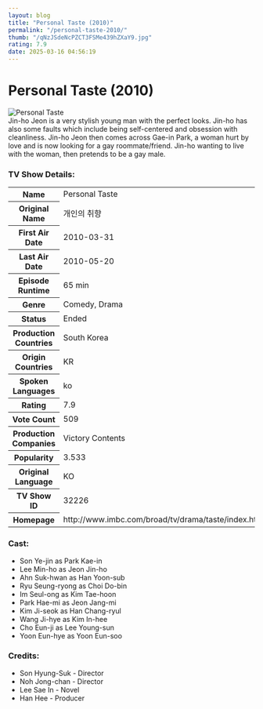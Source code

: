 ```yaml
---
layout: blog
title: "Personal Taste (2010)"
permalink: "/personal-taste-2010/"
thumb: "/qNzJSdeNcPZCT3FSMe439hZXaY9.jpg"
rating: 7.9
date: 2025-03-16 04:56:19
---
```

<h1 class="title">Personal Taste (2010)</h1><div class="poster"><img src="{{ site.imglink }}/qNzJSdeNcPZCT3FSMe439hZXaY9.jpg" class="img-fluid my-3" alt="Personal Taste"/></div><div class="plot">Jin-ho Jeon is a very stylish young man with the perfect looks. Jin-ho has also some faults which include being self-centered and obsession with cleanliness. Jin-ho Jeon then comes across Gae-in Park, a woman hurt by love and is now looking for a gay roommate/friend. Jin-ho wanting to live with the woman, then pretends to be a gay male.</div><h3>TV Show Details:</h3><table class="table table-bordered details"><tr><th>Name</th><td>Personal Taste</td></tr><tr><th>Original Name</th><td>개인의 취향</td></tr><tr><th>First Air Date</th><td>2010-03-31</td></tr><tr><th>Last Air Date</th><td>2010-05-20</td></tr><tr><th>Episode Runtime</th><td>65 min</td></tr><tr><th>Genre</th><td>Comedy, Drama</td></tr><tr><th>Status</th><td>Ended</td></tr><tr><th>Production Countries</th><td>South Korea</td></tr><tr><th>Origin Countries</th><td>KR</td></tr><tr><th>Spoken Languages</th><td>ko</td></tr><tr><th>Rating</th><td>7.9</td></tr><tr><th>Vote Count</th><td>509</td></tr><tr><th>Production Companies</th><td>Victory Contents</td></tr><tr><th>Popularity</th><td>3.533</td></tr><tr><th>Original Language</th><td>KO</td></tr><tr><th>TV Show ID</th><td>32226</td></tr><tr><th>Homepage</th><td>http://www.imbc.com/broad/tv/drama/taste/index.html</td></tr></table><h3>Cast:</h3><ul class="list-group cast"><li>Son Ye-jin as Park Kae-in</li><li>Lee Min-ho as Jeon Jin-ho</li><li>Ahn Suk-hwan as Han Yoon-sub</li><li>Ryu Seung-ryong as Choi Do-bin</li><li>Im Seul-ong as Kim Tae-hoon</li><li>Park Hae-mi as Jeon Jang-mi</li><li>Kim Ji-seok as Han Chang-ryul</li><li>Wang Ji-hye as Kim In-hee</li><li>Cho Eun-ji as Lee Young-sun</li><li>Yoon Eun-hye as Yoon Eun-soo</li></ul><h3>Credits:</h3><ul class="list-group crew"><li>Son Hyung-Suk - Director</li><li>Noh Jong-chan - Director</li><li>Lee Sae In - Novel</li><li>Han Hee - Producer</li></ul>